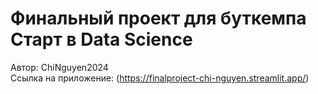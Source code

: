 # Финальный проект для буткемпа Старт в Data Science
Автор: ChiNguyen2024 \
Ссылка на приложение: (https://finalproject-chi-nguyen.streamlit.app/)
